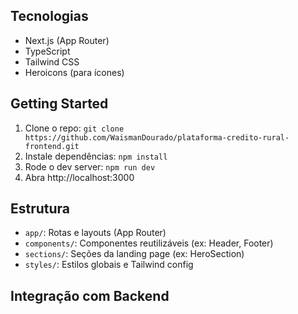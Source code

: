 ## Tecnologias

- Next.js (App Router)
- TypeScript
- Tailwind CSS
- Heroicons (para ícones)

## Getting Started

1. Clone o repo: `git clone https://github.com/WaismanDourado/plataforma-credito-rural-frontend.git`
2. Instale dependências: `npm install`
3. Rode o dev server: `npm run dev`
4. Abra http://localhost:3000

## Estrutura

- `app/`: Rotas e layouts (App Router)
- `components/`: Componentes reutilizáveis (ex: Header, Footer)
- `sections/`: Seções da landing page (ex: HeroSection)
- `styles/`: Estilos globais e Tailwind config

## Integração com Backend
